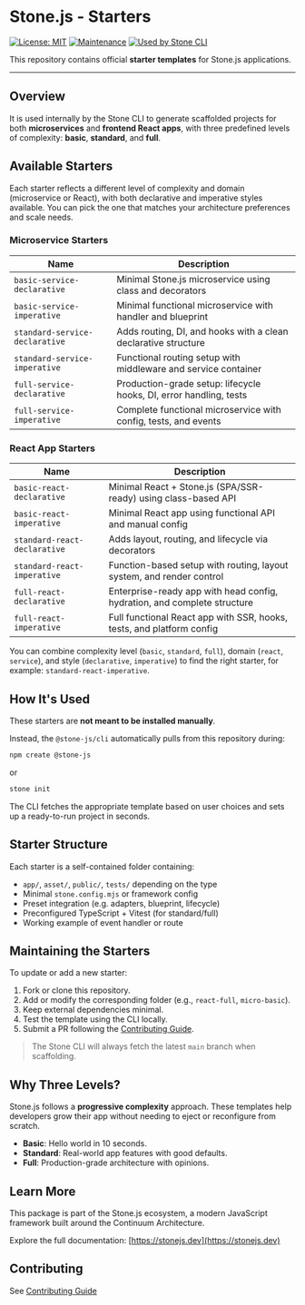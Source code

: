 # Stone.js - Starters

[![License: MIT](https://img.shields.io/npm/l/@stone-js/starters)](https://opensource.org/licenses/MIT)
[![Maintenance](https://img.shields.io/maintenance/yes/2025)](https://stonejs.dev)
[![Used by Stone CLI](https://img.shields.io/badge/Used%20by-Stone%20CLI-blue)](https://github.com/stone-foundation/stone-js-cli)

This repository contains official **starter templates** for Stone.js applications.

--- 

## Overview

It is used internally by the Stone CLI to generate scaffolded projects for both **microservices** and **frontend React apps**, with three predefined levels of complexity: **basic**, **standard**, and **full**.

## Available Starters

Each starter reflects a different level of complexity and domain (microservice or React), with both declarative and imperative styles available. You can pick the one that matches your architecture preferences and scale needs.

### Microservice Starters

| Name                           | Description                                                        |
| ------------------------------ | ------------------------------------------------------------------ |
| `basic-service-declarative`    | Minimal Stone.js microservice using class and decorators           |
| `basic-service-imperative`     | Minimal functional microservice with handler and blueprint         |
| `standard-service-declarative` | Adds routing, DI, and hooks with a clean declarative structure     |
| `standard-service-imperative`  | Functional routing setup with middleware and service container     |
| `full-service-declarative`     | Production-grade setup: lifecycle hooks, DI, error handling, tests |
| `full-service-imperative`      | Complete functional microservice with config, tests, and events    |

### React App Starters

| Name                         | Description                                                              |
| ---------------------------- | ------------------------------------------------------------------------ |
| `basic-react-declarative`    | Minimal React + Stone.js (SPA/SSR-ready) using class-based API           |
| `basic-react-imperative`     | Minimal React app using functional API and manual config                 |
| `standard-react-declarative` | Adds layout, routing, and lifecycle via decorators                       |
| `standard-react-imperative`  | Function-based setup with routing, layout system, and render control     |
| `full-react-declarative`     | Enterprise-ready app with head config, hydration, and complete structure |
| `full-react-imperative`      | Full functional React app with SSR, hooks, tests, and platform config    |

You can combine complexity level (`basic`, `standard`, `full`), domain (`react`, `service`), and style (`declarative`, `imperative`) to find the right starter, for example: `standard-react-imperative`.


## How It's Used

These starters are **not meant to be installed manually**.

Instead, the `@stone-js/cli` automatically pulls from this repository during:

```bash
npm create @stone-js
````

or

```bash
stone init
```

The CLI fetches the appropriate template based on user choices and sets up a ready-to-run project in seconds.

## Starter Structure

Each starter is a self-contained folder containing:

* `app/`, `asset/`, `public/`, `tests/` depending on the type
* Minimal `stone.config.mjs` or framework config
* Preset integration (e.g. adapters, blueprint, lifecycle)
* Preconfigured TypeScript + Vitest (for standard/full)
* Working example of event handler or route

## Maintaining the Starters

To update or add a new starter:

1. Fork or clone this repository.
2. Add or modify the corresponding folder (e.g., `react-full`, `micro-basic`).
3. Keep external dependencies minimal.
4. Test the template using the CLI locally.
5. Submit a PR following the [Contributing Guide](./CONTRIBUTING.md).

> The Stone CLI will always fetch the latest `main` branch when scaffolding.

## Why Three Levels?

Stone.js follows a **progressive complexity** approach.
These templates help developers grow their app without needing to eject or reconfigure from scratch.

* **Basic**: Hello world in 10 seconds.
* **Standard**: Real-world app features with good defaults.
* **Full**: Production-grade architecture with opinions.

## Learn More

This package is part of the Stone.js ecosystem, a modern JavaScript framework built around the Continuum Architecture.

Explore the full documentation: [https://stonejs.dev](https://stonejs.dev)

## Contributing

See [Contributing Guide](https://github.com/stone-foundation/stone-js-starters/blob/main/CONTRIBUTING.md)